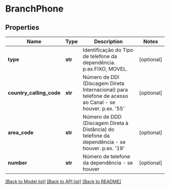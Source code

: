 # BranchPhone

## Properties
Name | Type | Description | Notes
------------ | ------------- | ------------- | -------------
**type** | **str** | Identificação do Tipo de telefone da dependência. p.ex.FIXO, MOVEL. | [optional] 
**country_calling_code** | **str** | Número de DDI (Discagem Direta Internacional) para  telefone de acesso ao Canal - se houver. p.ex. &#x27;55&#x27; | [optional] 
**area_code** | **str** | Número de DDD (Discagem Direta à Distância) do telefone da dependência - se houver. p.ex. &#x27;19&#x27; | [optional] 
**number** | **str** | Número de telefone da dependência - se houver | [optional] 

[[Back to Model list]](../README.md#documentation-for-models) [[Back to API list]](../README.md#documentation-for-api-endpoints) [[Back to README]](../README.md)

